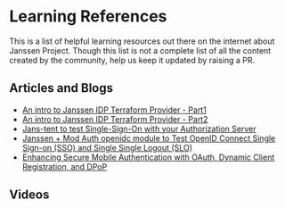 # Learning References 

This is a list of helpful learning resources out there on the internet about 
Janssen Project. Though this list is not a complete list of all the content
created by the community, help us keep it updated by raising a PR.

## Articles and Blogs

- [An intro to Janssen IDP Terraform Provider - Part1](https://medium.com/@moabu/an-intro-to-janssen-idp-terraform-provider-part-1-cff350526f17)
- [An intro to Janssen IDP Terraform Provider - Part2](https://medium.com/@moabu/an-intro-to-janssen-idp-terraform-provider-part-2-basic-example-d88c48607293)
- [Jans-tent to test Single-Sign-On with your Authorization Server](https://medium.com/@imshakil/jans-tent-to-test-single-sign-on-with-your-authorization-server-d153c873c5d1)
- [Janssen + Mod Auth openidc module to Test OpenID Connect Single Sign-on (SSO) and Single Single Logout (SLO)](https://medium.com/@imshakil/janssen-mod-auth-openidc-module-to-test-openid-connect-single-sign-on-sso-and-single-single-48fcd7b894b7)
- [Enhancing Secure Mobile Authentication with OAuth, Dynamic Client Registration, and DPoP](https://medium.com/@arnab.bdutta/dcr-attestation-and-dpop-for-first-party-native-applications-3e86a837196e)

## Videos

